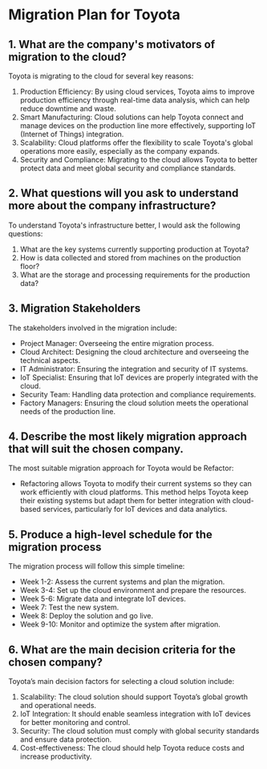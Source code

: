 # Migration Plan for Toyota

## 1. What are the company's motivators of migration to the cloud?
Toyota is migrating to the cloud for several key reasons:
1. Production Efficiency: By using cloud services, Toyota aims to improve production efficiency through real-time data analysis, which can help reduce downtime and waste.
2. Smart Manufacturing: Cloud solutions can help Toyota connect and manage devices on the production line more effectively, supporting IoT (Internet of Things) integration.
3. Scalability: Cloud platforms offer the flexibility to scale Toyota's global operations more easily, especially as the company expands.
4. Security and Compliance: Migrating to the cloud allows Toyota to better protect data and meet global security and compliance standards.

## 2. What questions will you ask to understand more about the company infrastructure?
To understand Toyota's infrastructure better, I would ask the following questions:
1. What are the key systems currently supporting production at Toyota?
2. How is data collected and stored from machines on the production floor?
3. What are the storage and processing requirements for the production data?

## 3. Migration Stakeholders
The stakeholders involved in the migration include:
- Project Manager: Overseeing the entire migration process.
- Cloud Architect: Designing the cloud architecture and overseeing the technical aspects.
- IT Administrator: Ensuring the integration and security of IT systems.
- IoT Specialist: Ensuring that IoT devices are properly integrated with the cloud.
- Security Team: Handling data protection and compliance requirements.
- Factory Managers: Ensuring the cloud solution meets the operational needs of the production line.

## 4. Describe the most likely migration approach that will suit the chosen company.
The most suitable migration approach for Toyota would be Refactor:
- Refactoring allows Toyota to modify their current systems so they can work efficiently with cloud platforms. This method helps Toyota keep their existing systems but adapt them for better integration with cloud-based services, particularly for IoT devices and data analytics.

## 5. Produce a high-level schedule for the migration process
The migration process will follow this simple timeline:
- Week 1-2: Assess the current systems and plan the migration.
- Week 3-4: Set up the cloud environment and prepare the resources.
- Week 5-6: Migrate data and integrate IoT devices.
- Week 7: Test the new system.
- Week 8: Deploy the solution and go live.
- Week 9-10: Monitor and optimize the system after migration.

## 6. What are the main decision criteria for the chosen company?
Toyota’s main decision factors for selecting a cloud solution include:
1. Scalability: The cloud solution should support Toyota’s global growth and operational needs.
2. IoT Integration: It should enable seamless integration with IoT devices for better monitoring and control.
3. Security: The cloud solution must comply with global security standards and ensure data protection.
4. Cost-effectiveness: The cloud should help Toyota reduce costs and increase productivity.
